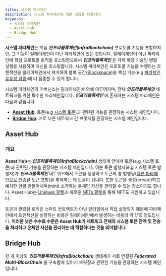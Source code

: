 ```yaml
---
title: 시스템 파라체인
description: 시스템 파라체인에 대한 내용을 다룹니다.
keywords:
  - 시스템 파라체인
  - Asset Hub
  - Bridge Hub
--- 
```


**시스템 파라체인**은 핵심 ***인프라블록체인(InfraBlockchain)*** 프로토콜 기능을 포함하지만, 그 기능이 릴레이체인이 아닌 파라체인에 있는 것입니다. 릴레이체인이 아닌 파라체인에 핵심 프로토콜 로직을 호스팅함으로써 ***인프라블록체인*** 은 자체 확장 기술인 병렬 실행을 사용하여 자신을 호스팅합니다. 시스템 파라체인은 프로토콜 기능을 수행하는 트랜잭션을 릴레이체인에서 제거하여 블록 공간([Blockspace](../architecture.md#block-space))을 핵심 기능(e.g [파라체인 유효성 검증](../architecture.md#파라체인-상태-전이))에 더 집중할 수 있게 합니다. 

시스템 파라체인의 거버넌스는 릴레이체인에 의해 이루어지며, 전체 ***인프라블록체인*** 네트워크를 위한 특수한 파라체인입니다. ***인프라블록체인*** 에 존재하는 시스템 파라체인은 다음과 같습니다: 
- **[Asset Hub](./system-parachains.md#asset-hub)**: 토큰(e.g [시스템 토큰](../../protocol/system-token.md))과 관련된 기능을 관장하는 시스템 체인입니다. 
- **[Bridge Hub](./system-parachains.md#bridge-hub)**: 서로 다른 네트워크 간 브릿지를 관장하는 시스템 체인입니다.

## Asset Hub

### 개요 

**Asset Hub**는 ***인프라블록체인(InfraBlockchain)*** 생태계 안에서 토큰(e.g 시스템 토큰)과 관련된 기능을 관장하는 시스템 체인입니다. 이는 토큰 발행자(e.g 시스템 토큰 발행자)가 ***인프라블록체인*** 네트워크에서 토큰을 생성하고 토큰의 총 발행량([다른 파라체인으로 전송](../../../tutorials/build/transfer-assets-with-xcm.md)된 토큰 포함)을 추적하는 데 도움이 됩니다. 또한 토큰을 생성(create)하고 예치한 만큼 만들어내며(mint) 소각하는 온체인 자산을 관리할 수 있는 장소이기도 합니다. Asset Hub는 [Uniques 팔렛](https://github.com/InfraBlockchain/infrablockchain-substrate/tree/822bc6c9706774a98122eb432f412b871a98a4bd/substrate/frame/uniques)과 새로운 [NFTs 팔렛](https://github.com/InfraBlockchain/infrablockchain-substrate/tree/822bc6c9706774a98122eb432f412b871a98a4bd/substrate/frame/nfts)을 통해 NFT도 지원하고 있습니다. 

토큰과 관련된 로직은 스마트 컨트랙트가 아닌 런타임에서 직접 실행되기 떄문에 파라체인에서 트랜잭션을 실행하는 비용은 릴레이체인에서 발생하는 비용의 약 1/10 정도입니다. **이러한 낮은 수수료 수준은 Asset Hub가 네트워크 전체의 시스템 토큰 잔액 및 전송을 처리하고 온체인 자산을 관리하는 데 적합하다는 것을 의미합니다.** 

## Bridge Hub

한 개 이상의 ***인프라블록체인(InfraBlockchain)*** 생태계가 서로 연결된 ***Federated Multi-BlockChain*** 을 구축함에 있어서 브릿징과 관련된 기능을 관장하는 시스템 체인입니다. 